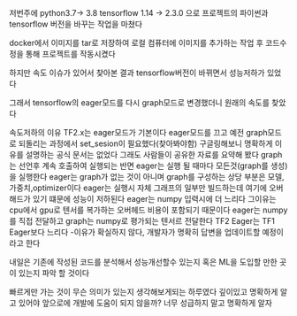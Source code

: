 저번주에 python3.7-> 3.8
tensorflow 1.14 -> 2.3.0 으로 프로젝트의 파이썬과 tensorflow 버전을 바꾸는 작업을 마쳤다

docker에서 이미지를 tar로 저장하여 로컬 컴퓨터에 이미지를 추가하는 작업 후
코드수정을 통해 프로젝트를 작동시켰다 

하지만 속도 이슈가 있어서 찾아본 결과 tensorflow버전이 바뀌면서 성능저하가 있었다 

그래서 tensorflow의 eager모드를 다시 graph모드로 변경했더니 원래의 속도를 찾았다

속도저하의 이유
TF2.x는 eager모드가 기본이다
eager모드를 끄고 예전 graph모드로 되돌리는 과정에서 set_sesion이 필요했다(찾아봐야함)
구글링해보니 명확하게 이유를 설명하는 공식 문서는 없었다 그래도 사람들이 공유한 자료를 요약해 봤다
graph는 선언후 계속 호출하여 실행되는 반면
eager는 실행 될 때마다 모든것(graph를 생성)을 실행한다
eager는 graph가 없는 것이 아니며 graph를 구성하는 상당 부분은 모델,가중치,optimizer이다
eager는 실행시 자체 그래프의 일부만 빌드하는데 여기에 오버해드가 있기 떄문에 성능이 저하된다
eager는 numpy 입력시에 더 느리다 그이유는 cpu에서 gpu로 텐서를 복가하는 오버헤드 비용이 포함되기 때문이다
eager는 numpy를 직접 전달하고 graph는 numpy로 평가되는 텐서르 전달한다
TF2 Eager는 TF1 Eager보다 느리다 -이유가 확실하지 않다, 개발자가 명확히 답변을 업데이트할 예정이라고 한다

내일은 기존에 작성된 코드를 분석해서 성능개선할수 있는지 혹은 ML을 도입할 만한 곳이 있는지 파악 할 것이다

빠르게만 가는 것이 무슨 의미가 있는지 생각해보게되는 하루였다
깊이있고 명확하게 알고 있어야 앞으로에 개발에 도움이 되지 않을까?
너무 성급하지 말고 명확하게 알자
